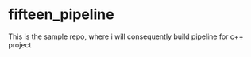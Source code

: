 # fifteen_pipeline
This is the sample repo, where i will consequently build pipeline for c++ project
